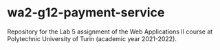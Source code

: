 # wa2-g12-payment-service
Repository for the Lab 5 assignment of the Web Applications II course at Polytechnic University of Turin (academic year 2021-2022).

